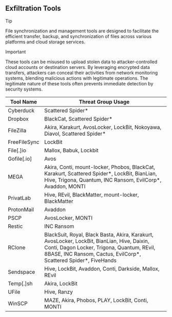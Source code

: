 ## Exfiltration Tools

> [!TIP]
> File synchronization and management tools are designed to facilitate the efficient transfer, backup, and synchronization of files across various platforms and cloud storage services. 

> [!IMPORTANT]
> These tools can be misused to upload stolen data to attacker-controlled cloud accounts or destination servers. By leveraging encrypted data transfers, attackers can conceal their activities from network monitoring systems, blending malicious actions with legitimate operations. The legitimate nature of these tools often prevents immediate detection by security systems.

| Tool Name | Threat Group Usage |
|---|---|
| Cyberduck | Scattered Spider* |
| Dropbox | BlackCat, Scattered Spider* |
| FileZilla | Akira, Karakurt, AvosLocker, LockBit, Nokoyawa, Diavol, Scattered Spider* |
| FreeFileSync | LockBit |
| File[.]io | Mallox, Babuk, Lockbit |
| Gofile[.io] | Avos |
| MEGA | Akira, Conti, mount-locker, Phobos, BlackCat, Karakurt, Scattered Spider*, LockBit, BianLian, Hive, Trigona, Quantum, INC Ransom, EvilCorp*, Avaddon, MONTI |
| PrivatLab | Hive, REvil, BlackMatter, mount-locker, BlackMatter |
| ProtonMail | Avaddon |
| PSCP | AvosLocker, MONTI | 
| Restic | INC Ransom |
| RClone | BlackSuit, Royal, Black Basta, Akira, Karakurt, AvosLocker, LockBit, BianLian, Hive, Daixin, Conti, Dagon Locker, Trigona, Quantum, REvil, 8BASE, INC Ransom, Cactus, EvilCorp*, Scattered Spider*, FiveHands |
| Sendspace | Hive, LockBit, Avaddon, Conti, Darkside, Mallox, REvil |
| Temp[.]sh | Akira, LockBit |
| UFile | Hive, Ranzy |
| WinSCP | MAZE, Akira, Phobos, PLAY, LockBit, Conti, MONTI |
